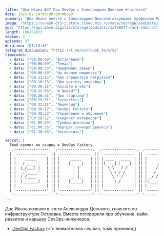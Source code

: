 ```yaml
---
title: "Два Ивана №37 Про DevOps с Александром Донским #гостевой"
date: 2025-02-14T06:00:00+00:00
summary: "Два Ивана вместе с Александром Донским обсуждают профессию DevOps-инженера."
image: "https://ru-msk-dr3-1.store.cloud.mts.ru/mave/storage/podcasts/1af59247-7ac1-4d1c-b4f1-fd950f3daf15/images/755324f3-3fe6-4f14-85f5-f0c0399c661c.jpg"
mp3: "https://api.mave.digital/storage/podcasts/1af59247-7ac1-4d1c-b4f1-fd950f3daf15/episodes/755324f3-3fe6-4f14-85f5-f0c0399c661c.mp3"
length: 106151073
season: 3
episode: 37
duration: "01:13:43"
telegram_discussion: "https://t.me/ostrovok_tech/58"
timecodes:
  - data: ["00:00:00", "Вступление"]
  - data: ["00:00:09", "Темаа"]
  - data: ["00:00:56", "Перфоманс ревью"]
  - data: ["00:06:10", "На полную мощность"]
  - data: ["00:11:15", "Как справиться нагрузкой"]
  - data: ["00:16:13", "Про частоту апгрейда"]
  - data: ["00:20:11", "Ansible и k8s"]
  - data: ["00:25:06", "А Nomad?"]
  - data: ["00:26:51", "Про стартапы"]
  - data: ["00:29:31", "Serverless"]
  - data: ["00:32:11", "Лицензии"]
  - data: ["00:38:12", "DevOps Factory"]
  - data: ["00:48:23", "Управление и обучение"]
  - data: ["00:58:12", "Конфликт интересов"]
  - data: ["01:05:49", "Грейды девопсов"]
  - data: ["01:08:35", "Портрет синиора девопса"]
  - data: ["01:10:56", "Экспертиза"]

secret: |
  Твой промик на скидку в DevOps Factory
   .----------------.  .----------------.  .----------------.  .----------------.  .-----------------.
  | .--------------. || .--------------. || .--------------. || .--------------. || .--------------. |
  | |    _____     | || |     _____    | || | ____   ____  | || |      __      | || | ____  _____  | |
  | |   / ___ `.   | || |    |_   _|   | || ||_  _| |_  _| | || |     /  \     | || ||_   \|_   _| | |
  | |  |_/___) |   | || |      | |     | || |  \ \   / /   | || |    / /\ \    | || |  |   \ | |   | |
  | |   .'____.'   | || |      | |     | || |   \ \ / /    | || |   / ____ \   | || |  | |\ \| |   | |
  | |  / /____     | || |     _| |_    | || |    \ ' /     | || | _/ /    \ \_ | || | _| |_\   |_  | |
  | |  |_______|   | || |    |_____|   | || |     \_/      | || ||____|  |____|| || ||_____|\____| | |
  | |              | || |              | || |              | || |              | || |              | |
  | '--------------' || '--------------' || '--------------' || '--------------' || '--------------' |
   '----------------'  '----------------'  '----------------'  '----------------'  '----------------' "
---
```


Два Ивана позвали в гости Александра Донского, главного по инфраструктуре Островка. Вместе поговорили про обучение, найм, развитие и карьеру DevOps-инженеров.

<!-- links -->

- [DevOps Factory](https://t.me/@devops_factory) (кто внимательно слушал, тому промокод)
